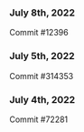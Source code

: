 ### July 8th, 2022

Commit #12396

### July 5th, 2022

Commit #314353


### July 4th, 2022

Commit #72281
